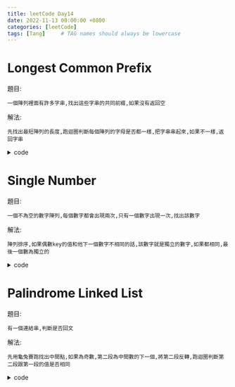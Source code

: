 ```yaml
---
title: leetCode Day14
date: 2022-11-13 00:00:00 +0800
categories: [leetCode]
tags: [Tang]     # TAG names should always be lowercase
---
```


# Longest Common Prefix

題目:

    一個陣列裡面有許多字串,找出這些字串的共同前綴,如果沒有返回空



解法:

    先找出最短陣列的長度,跑迴圈判斷每個陣列的字母是否都一樣,把字串串起來,如果不一樣,返回字串


<details> <summary>code</summary>
<pre><code>
func longestCommonPrefix(strs []string) string {
    var result string
    minLen := len(strs[0])
    
    for key := range strs {
        if len(strs[key]) < minLen {
            minLen = len(strs[key])
        }
    }
    
    for i:=0; i<minLen; i++ {
        str := ""
        for _, value := range strs {
            if str == "" {
                str = value[i:i+1]
            } else {
                if str != value[i:i+1] {
                    return result
                }
            }
        }
        result = result + str
    }
    
    return result
}
</code></pre>
</details>


# Single Number

題目:

    一個不為空的數字陣列,每個數字都會出現兩次,只有一個數字出現一次,找出該數字



解法:

    陣列排序,如果偶數key的值和他下一個數字不相同的話,該數字就是獨立的數字,如果都相同,最後一個數為獨立的


<details> <summary>code</summary>
<pre><code>
import "sort"

func singleNumber(nums []int) int {
    sort.Ints(nums)
    
    for i:=0; i<len(nums)-1; i+=2 {
        if nums[i] != nums[i+1] {
            return nums[i]
        }
    }
    
    return nums[len(nums)-1]
}
</code></pre>
</details>


# Palindrome Linked List

題目:

    有一個連結串,判斷是否回文



解法:

    先用龜兔賽跑找出中間點,如果為奇數,第二段為中間數的下一個,將第二段反轉,跑迴圈判斷第二段跟第一段的值是否相同


<details> <summary>code</summary>
<pre><code>
/**
 * Definition for singly-linked list.
 * type ListNode struct {
 *     Val int
 *     Next *ListNode
 * }
 */
func isPalindrome(head *ListNode) bool {
    fast, slow := head, head
    for fast != nil && fast.Next != nil {
        fast = fast.Next.Next
        slow = slow.Next
    }
    
    if fast != nil {
        slow = slow.Next
    }
    
    slow = reverse(slow)
    
    for slow != nil {
        if slow.Val != head.Val {
            return false
        }
        slow = slow.Next
        head = head.Next
    }
    
    
    return true
}

func reverse(head *ListNode) *ListNode {
    var tmp *ListNode
    for head != nil {
        next := head.Next
        head.Next = tmp
        tmp = head
        head = next
    }
    
    return tmp
}
</code></pre>
</details>